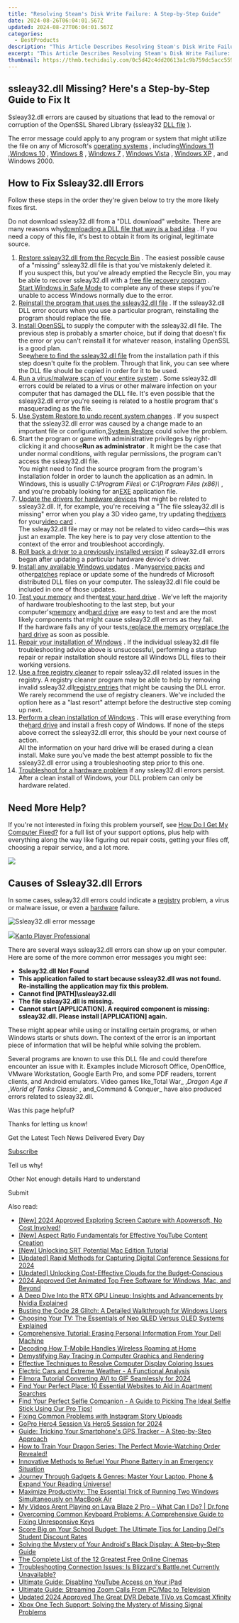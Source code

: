 ```yaml
---
title: "Resolving Steam's Disk Write Failure: A Step-by-Step Guide"
date: 2024-08-26T06:04:01.567Z
updated: 2024-08-27T06:04:01.567Z
categories:
  - BestProducts
description: "This Article Describes Resolving Steam's Disk Write Failure: A Step-by-Step Guide"
excerpt: "This Article Describes Resolving Steam's Disk Write Failure: A Step-by-Step Guide"
thumbnail: https://thmb.techidaily.com/0c5d42c4dd20613a1c9b759dc5acc559eb281ce843e00a8afd9a49d32774540a.jpg
---
```


## ssleay32.dll Missing? Here's a Step-by-Step Guide to Fix It
 Ssleay32.dll errors are caused by situations that lead to the removal or corruption of the OpenSSL Shared Library (ssleay32 [DLL file](https://www.lifewire.com/what-is-a-dll-file-2625852) ).  

 The error message could apply to any program or system that might utilize the file on any of Microsoft's [operating systems](https://www.lifewire.com/operating-systems-2625912) , including[Windows 11](https://www.lifewire.com/windows-11-5188930) ,[Windows 10](https://www.lifewire.com/windows-10-2626217) , [Windows 8](https://www.lifewire.com/windows-8-2626235) , [Windows 7](https://www.lifewire.com/windows-7-2626265) , [Windows Vista](https://www.lifewire.com/windows-vista-2626311) , [Windows XP](https://www.lifewire.com/windows-xp-2626354) , and Windows 2000.

## How to Fix Ssleay32.dll Errors

 Follow these steps in the order they're given below to try the more likely fixes first.

 Do not download ssleay32.dll from a "DLL download" website. There are many reasons why[downloading a DLL file that way is a bad idea](https://www.lifewire.com/important-reasons-not-to-download-dll-files-2624455) . If you need a copy of this file, it's best to obtain it from its original, legitimate source.

1. [Restore ssleay32.dll from the Recycle Bin](https://www.lifewire.com/how-to-restore-deleted-files-from-the-recycle-bin-2624515) . The easiest possible cause of a "missing" ssleay32.dll file is that you've mistakenly deleted it.  
 If you suspect this, but you've already emptied the Recycle Bin, you may be able to recover ssleay32.dll with a [free file recovery program](https://www.lifewire.com/free-data-recovery-software-tools-2622893) .  
[Start Windows in Safe Mode](https://www.lifewire.com/how-do-i-start-windows-in-safe-mode-2624480) to complete any of these steps if you're unable to access Windows normally due to the error.
2. [Reinstall the program that uses the ssleay32.dll file](https://www.lifewire.com/what-is-the-proper-way-to-reinstall-a-software-program-2624478) . If the ssleay32.dll DLL error occurs when you use a particular program, reinstalling the program should replace the file.
3. [Install OpenSSL](https://slproweb.com/products/Win32OpenSSL.html) to supply the computer with the ssleay32.dll file. The previous step is probably a smarter choice, but if doing that doesn't fix the error or you can't reinstall it for whatever reason, installing OpenSSL is a good plan.  
 See[where to find the ssleay32.dll file](https://docwiki.embarcadero.com/RADStudio/Sydney/en/OpenSSL) from the installation path if this step doesn't quite fix the problem. Through that link, you can see where the DLL file should be copied in order for it to be used.
4. [Run a virus/malware scan of your entire system](https://www.lifewire.com/properly-scan-your-computer-for-viruses-and-other-malware-2624526) . Some ssleay32.dll errors could be related to a virus or other malware infection on your computer that has damaged the DLL file. It's even possible that the ssleay32.dll error you're seeing is related to a hostile program that's masquerading as the file.
5. [Use System Restore to undo recent system changes](https://www.lifewire.com/how-to-use-system-restore-in-windows-2626131) . If you suspect that the ssleay32.dll error was caused by a change made to an important file or configuration,[System Restore](https://www.lifewire.com/what-is-system-restore-2626022) could solve the problem.
6. Start the program or game with administrative privileges by right-clicking it and choose**Run as administrator** . It might be the case that under normal conditions, with regular permissions, the program can't access the ssleay32.dll file.  
 You might need to find the source program from the program's installation folder in order to launch the application as an admin. In Windows, this is usually _C:\\Program Files\\_ or _C:\\Program Files (x86)\\_ , and you're probably looking for an[EXE](https://www.lifewire.com/exe-file-2622732) application file.
7. [Update the drivers for hardware devices](https://www.lifewire.com/how-to-update-drivers-in-windows-2619214) that might be related to ssleay32.dll. If, for example, you're receiving a "The file ssleay32.dll is missing" error when you play a 3D video game, try updating the[drivers](https://www.lifewire.com/what-is-a-device-driver-2625796) for your[video card](https://www.lifewire.com/what-is-a-video-card-2618161) .  
 The ssleay32.dll file may or may not be related to video cards—this was just an example. The key here is to pay very close attention to the context of the error and troubleshoot accordingly.
8. [Roll back a driver to a previously installed version](https://www.lifewire.com/how-to-roll-back-a-driver-in-windows-2619217) if ssleay32.dll errors began after updating a particular hardware device's driver.
9. [Install any available Windows updates](https://www.lifewire.com/how-to-check-for-install-windows-updates-2624596) . Many[service packs](https://www.lifewire.com/what-is-a-service-pack-2626010) and other[patches](https://www.lifewire.com/what-is-a-patch-2625960) replace or update some of the hundreds of Microsoft distributed DLL files on your computer. The ssleay32.dll file could be included in one of those updates.
10. [Test your memory](https://www.lifewire.com/free-memory-test-programs-2626178) and then[test your hard drive](https://www.lifewire.com/free-hard-drive-testing-programs-2626183) . We've left the majority of hardware troubleshooting to the last step, but your computer's[memory](https://www.lifewire.com/what-is-random-access-memory-ram-2618159) and[hard drive](https://www.lifewire.com/what-is-a-hard-disk-drive-2618152) are easy to test and are the most likely components that might cause ssleay32.dll errors as they fail.  
 If the hardware fails any of your tests,[replace the memory](https://www.lifewire.com/how-to-replace-the-memory-ram-in-a-computer-2626201) or[replace the hard drive](https://www.lifewire.com/how-to-replace-a-hard-drive-2626200) as soon as possible.
11. [Repair your installation of Windows](https://www.lifewire.com/how-do-i-automatically-repair-windows-problems-2624907) . If the individual ssleay32.dll file troubleshooting advice above is unsuccessful, performing a startup repair or repair installation should restore all Windows DLL files to their working versions.
12. [Use a free registry cleaner](https://www.lifewire.com/free-registry-cleaners-2626176) to repair ssleay32.dll related issues in the registry. A registry cleaner program may be able to help by removing invalid ssleay32.dll[registry entries](https://www.lifewire.com/what-is-a-registry-key-2625999) that might be causing the DLL error.  
 We rarely recommend the use of registry cleaners. We've included the option here as a "last resort" attempt before the destructive step coming up next.
13. [Perform a clean installation of Windows](https://www.lifewire.com/how-to-clean-install-windows-2624904) . This will erase everything from the[hard drive](https://www.lifewire.com/what-is-a-hard-disk-drive-2618152) and install a fresh copy of Windows. If none of the steps above correct the ssleay32.dll error, this should be your next course of action.  
 All the information on your hard drive will be erased during a clean install. Make sure you've made the best attempt possible to fix the ssleay32.dll error using a troubleshooting step prior to this one.
14. [Troubleshoot for a hardware problem](https://www.lifewire.com/fix-a-dll-issue-caused-by-a-hardware-problem-2624493) if any ssleay32.dll errors persist. After a clean install of Windows, your DLL problem can only be hardware related.

## Need More Help?

 If you're not interested in fixing this problem yourself, see [How Do I Get My Computer Fixed?](https://www.lifewire.com/how-do-i-get-my-computer-fixed-2625167) for a full list of your support options, plus help with everything along the way like figuring out repair costs, getting your files off, choosing a repair service, and a lot more.

<!-- affiliate ads begin -->
<a href="https://secure.2checkout.com/order/checkout.php?PRODS=4715391&QTY=1&AFFILIATE=108875&CART=1"><img src="https://secure.avangate.com/images/merchant/7f687767ccf20fcea1c9dc4a5adc2326/Digisigner_banner_728_x_90_color_version.png" border="0"></a>
<!-- affiliate ads end -->
## Causes of Ssleay32.dll Errors

 In some cases, ssleay32.dll errors could indicate a [registry](https://www.lifewire.com/windows-registry-2625992) problem, a virus or malware issue, or even a [hardware](https://www.lifewire.com/computer-hardware-2625895) failure.

![Ssleay32.dll error message](https://www.lifewire.com/thmb/hx9YYRZuGi5JgGbFGuZDd-XQyLY=/1500x0/filters:no_upscale():max_bytes(150000):strip_icc():format(webp)/ssleay32-dll-error-message-59b0520103f40200111216bf.png)

<!-- affiliate ads begin -->
<a href="https://secure.2checkout.com/order/checkout.php?PRODS=4742929&QTY=1&AFFILIATE=108875&CART=1"><img src="https://secure.avangate.com/images/merchant/e09fdffe648a30658a9657bbed7b2388/products/boxshot(2).png" border="0">Kanto Player Professional</a>
<!-- affiliate ads end -->
 There are several ways ssleay32.dll errors can show up on your computer. Here are some of the more common error messages you might see:

* **Ssleay32.dll Not Found**
* **This application failed to start because ssleay32.dll was not found. Re-installing the application may fix this problem.**
* **Cannot find \[PATH\]\\ssleay32.dll**
* **The file ssleay32.dll is missing.**
* **Cannot start \[APPLICATION\]. A required component is missing: ssleay32.dll. Please install \[APPLICATION\] again.**

 These might appear while using or installing certain programs, or when Windows starts or shuts down. The context of the error is an important piece of information that will be helpful while solving the problem.

 Several programs are known to use this DLL file and could therefore encounter an issue with it. Examples include Microsoft Office, OpenOffice, VMware Workstation, Google Earth Pro, and some PDF readers, torrent clients, and Android emulators. Video games like_Total War_ ,_Dragon Age II_ ,_World of Tanks Classic_ , and_Command & Conquer_ have also produced errors related to ssleay32.dll.

Was this page helpful?

Thanks for letting us know!

 Get the Latest Tech News Delivered Every Day

[Subscribe](https://www.lifewire.com/#)

Tell us why!

 Other  Not enough details  Hard to understand

 Submit

<ins class="adsbygoogle"
     style="display:block"
     data-ad-format="autorelaxed"
     data-ad-client="ca-pub-7571918770474297"
     data-ad-slot="1223367746"></ins>



<ins class="adsbygoogle"
     style="display:block"
     data-ad-client="ca-pub-7571918770474297"
     data-ad-slot="8358498916"
     data-ad-format="auto"
     data-full-width-responsive="true"></ins>

<span class="atpl-alsoreadstyle">Also read:</span>
<div><ul>
<li><a href="https://desktop-recording.techidaily.com/1716070246230-new-2024-approved-exploring-screen-capture-with-apowersoft-no-cost-involved/"><u>[New] 2024 Approved  Exploring Screen Capture with Apowersoft, No Cost Involved!</u></a></li>
<li><a href="https://youtube-webster.techidaily.com/spect-ratio-fundamentals-for-effective-youtube-content-creation/"><u>[New] Aspect Ratio Fundamentals for Effective YouTube Content Creation</u></a></li>
<li><a href="https://some-guidance.techidaily.com/new-unlocking-srt-potential-mac-edition-tutorial/"><u>[New] Unlocking SRT Potential  Mac Edition Tutorial</u></a></li>
<li><a href="https://desktop-recording.techidaily.com/updated-rapid-methods-for-capturing-digital-conference-sessions-for-2024/"><u>[Updated] Rapid Methods for Capturing Digital Conference Sessions for 2024</u></a></li>
<li><a href="https://some-skills.techidaily.com/updated-unlocking-cost-effective-clouds-for-the-budget-conscious/"><u>[Updated] Unlocking Cost-Effective Clouds for the Budget-Conscious</u></a></li>
<li><a href="https://ai-vdieo-software.techidaily.com/2024-approved-get-animated-top-free-software-for-windows-mac-and-beyond/"><u>2024 Approved Get Animated Top Free Software for Windows, Mac, and Beyond</u></a></li>
<li><a href="https://techno-recovery.techidaily.com/a-deep-dive-into-the-rtx-gpu-lineup-insights-and-advancements-by-nvidia-explained/"><u>A Deep Dive Into the RTX GPU Lineup: Insights and Advancements by Nvidia Explained</u></a></li>
<li><a href="https://techno-recovery.techidaily.com/busting-the-code-28-glitch-a-detailed-walkthrough-for-windows-users/"><u>Busting the Code 28 Glitch: A Detailed Walkthrough for Windows Users</u></a></li>
<li><a href="https://techno-recovery.techidaily.com/choosing-your-tv-the-essentials-of-neo-qled-versus-oled-systems-explained/"><u>Choosing Your TV: The Essentials of Neo QLED Versus OLED Systems Explained</u></a></li>
<li><a href="https://techno-recovery.techidaily.com/comprehensive-tutorial-erasing-personal-information-from-your-dell-machine/"><u>Comprehensive Tutorial: Erasing Personal Information From Your Dell Machine</u></a></li>
<li><a href="https://techno-recovery.techidaily.com/decoding-how-t-mobile-handles-wireless-roaming-at-home/"><u>Decoding How T-Mobile Handles Wireless Roaming at Home</u></a></li>
<li><a href="https://techno-recovery.techidaily.com/demystifying-ray-tracing-in-computer-graphics-and-rendering/"><u>Demystifying Ray Tracing in Computer Graphics and Rendering</u></a></li>
<li><a href="https://techno-recovery.techidaily.com/effective-techniques-to-resolve-computer-display-coloring-issues/"><u>Effective Techniques to Resolve Computer Display Coloring Issues</u></a></li>
<li><a href="https://techno-recovery.techidaily.com/electric-cars-and-extreme-weather-a-functional-analysis/"><u>Electric Cars and Extreme Weather - A Functional Analysis</u></a></li>
<li><a href="https://fox-direct.techidaily.com/filmora-tutorial-converting-avi-to-gif-seamlessly-for-2024/"><u>Filmora Tutorial  Converting AVI to GIF Seamlessly for 2024</u></a></li>
<li><a href="https://techno-recovery.techidaily.com/find-your-perfect-place-10-essential-websites-to-aid-in-apartment-searches/"><u>Find Your Perfect Place: 10 Essential Websites to Aid in Apartment Searches</u></a></li>
<li><a href="https://techno-recovery.techidaily.com/find-your-perfect-selfie-companion-a-guide-to-picking-the-ideal-selfie-stick-using-our-pro-tips/"><u>Find Your Perfect Selfie Companion - A Guide to Picking The Ideal Selfie Stick Using Our Pro Tips!</u></a></li>
<li><a href="https://techno-recovery.techidaily.com/fixing-common-problems-with-instagram-story-uploads/"><u>Fixing Common Problems with Instagram Story Uploads</u></a></li>
<li><a href="https://some-knowledge.techidaily.com/gopro-hero4-session-vs-hero5-session-for-2024/"><u>GoPro Hero4 Session Vs Hero5 Session for 2024</u></a></li>
<li><a href="https://techno-recovery.techidaily.com/guide-tricking-your-smartphones-gps-tracker-a-step-by-step-approach/"><u>Guide: Tricking Your Smartphone's GPS Tracker – A Step-by-Step Approach</u></a></li>
<li><a href="https://techno-recovery.techidaily.com/how-to-train-your-dragon-series-the-perfect-movie-watching-order-revealed/"><u>How to Train Your Dragon Series: The Perfect Movie-Watching Order Revealed!</u></a></li>
<li><a href="https://techno-recovery.techidaily.com/innovative-methods-to-refuel-your-phone-battery-in-an-emergency-situation/"><u>Innovative Methods to Refuel Your Phone Battery in an Emergency Situation</u></a></li>
<li><a href="https://techno-recovery.techidaily.com/journey-through-gadgets-and-genres-master-your-laptop-phone-and-expand-your-reading-universe/"><u>Journey Through Gadgets & Genres: Master Your Laptop, Phone & Expand Your Reading Universe!</u></a></li>
<li><a href="https://techno-recovery.techidaily.com/maximize-productivity-the-essential-trick-of-running-two-windows-simultaneously-on-macbook-air/"><u>Maximize Productivity: The Essential Trick of Running Two Windows Simultaneously on MacBook Air</u></a></li>
<li><a href="https://howto.techidaily.com/my-videos-arent-playing-on-lava-blaze-2-pro-what-can-i-do-drfone-by-drfone-fix-android-problems-fix-android-problems/"><u>My Videos Arent Playing on Lava Blaze 2 Pro – What Can I Do? | Dr.fone</u></a></li>
<li><a href="https://techno-recovery.techidaily.com/overcoming-common-keyboard-problems-a-comprehensive-guide-to-fixing-unresponsive-keys/"><u>Overcoming Common Keyboard Problems: A Comprehensive Guide to Fixing Unresponsive Keys</u></a></li>
<li><a href="https://techno-recovery.techidaily.com/score-big-on-your-school-budget-the-ultimate-tips-for-landing-dells-student-discount-rates/"><u>Score Big on Your School Budget: The Ultimate Tips for Landing Dell's Student Discount Rates</u></a></li>
<li><a href="https://techno-recovery.techidaily.com/solving-the-mystery-of-your-androids-black-display-a-step-by-step-guide/"><u>Solving the Mystery of Your Android's Black Display: A Step-by-Step Guide</u></a></li>
<li><a href="https://techno-recovery.techidaily.com/the-complete-list-of-the-12-greatest-free-online-cinemas/"><u>The Complete List of the 12 Greatest Free Online Cinemas</u></a></li>
<li><a href="https://techno-recovery.techidaily.com/troubleshooting-connection-issues-is-blizzards-battlenet-currently-unavailable/"><u>Troubleshooting Connection Issues: Is Blizzard's Battle.net Currently Unavailable?</u></a></li>
<li><a href="https://techno-recovery.techidaily.com/ultimate-guide-disabling-youtube-access-on-your-ipad/"><u>Ultimate Guide: Disabling YouTube Access on Your iPad</u></a></li>
<li><a href="https://techno-recovery.techidaily.com/ultimate-guide-streaming-zoom-calls-from-pcmac-to-television/"><u>Ultimate Guide: Streaming Zoom Calls From PC/Mac to Television</u></a></li>
<li><a href="https://smart-video-creator.techidaily.com/updated-2024-approved-the-great-dvr-debate-tivo-vs-comcast-xfinity/"><u>Updated 2024 Approved The Great DVR Debate TiVo vs Comcast Xfinity</u></a></li>
<li><a href="https://techno-recovery.techidaily.com/xbox-one-tech-support-solving-the-mystery-of-missing-signal-problems/"><u>Xbox One Tech Support: Solving the Mystery of Missing Signal Problems</u></a></li>
</ul></div>
